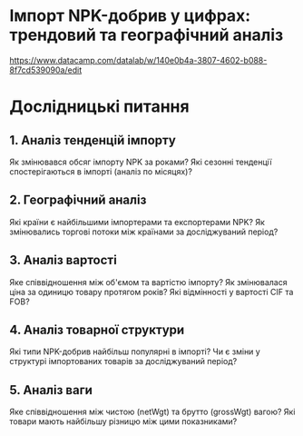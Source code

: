 # Імпорт NPK-добрив у цифрах: трендовий та географічний аналіз

https://www.datacamp.com/datalab/w/140e0b4a-3807-4602-b088-8f7cd539090a/edit



# Дослідницькі питання

## 1. Аналіз тенденцій імпорту

Як змінювався обсяг імпорту NPK за роками?
Які сезонні тенденції спостерігаються в імпорті (аналіз по місяцях)?


## 2. Географічний аналіз

Які країни є найбільшими імпортерами та експортерами NPK?
Як змінювались торгові потоки між країнами за досліджуваний період?


## 3. Аналіз вартості

Яке співвідношення між об'ємом та вартістю імпорту?
Як змінювалася ціна за одиницю товару протягом років?
Які відмінності у вартості CIF та FOB?


## 4. Аналіз товарної структури

Які типи NPK-добрив найбільш популярні в імпорті?
Чи є зміни у структурі імпортованих товарів за досліджуваний період?


## 5. Аналіз ваги

Яке співвідношення між чистою (netWgt) та брутто (grossWgt) вагою?
Які товари мають найбільшу різницю між цими показниками?
